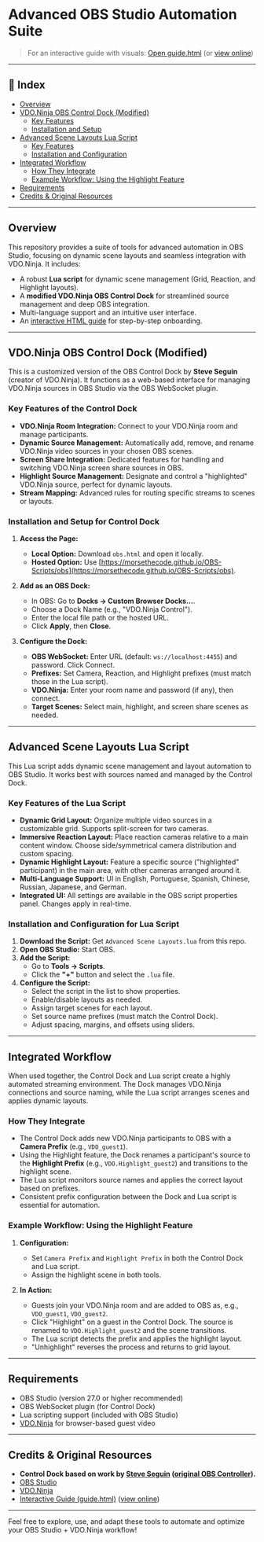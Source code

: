 # Advanced OBS Studio Automation Suite

> For an interactive guide with visuals: [Open guide.html](./guide.html) (or [view online](https://morsethecode.github.io/OBS-Scripts/guide.html))

---

## 📖 Index

- [Overview](#overview)
- [VDO.Ninja OBS Control Dock (Modified)](#vdoninja-obs-control-dock-modified)
  - [Key Features](#key-features-of-the-control-dock)
  - [Installation and Setup](#installation-and-setup-for-control-dock)
- [Advanced Scene Layouts Lua Script](#advanced-scene-layouts-lua-script)
  - [Key Features](#key-features-of-the-lua-script)
  - [Installation and Configuration](#installation-and-configuration-for-lua-script)
- [Integrated Workflow](#integrated-workflow)
  - [How They Integrate](#how-they-integrate)
  - [Example Workflow: Using the Highlight Feature](#example-workflow-using-the-highlight-feature)
- [Requirements](#requirements)
- [Credits & Original Resources](#credits--original-resources)

---

## Overview

This repository provides a suite of tools for advanced automation in OBS Studio, focusing on dynamic scene layouts and seamless integration with VDO.Ninja. It includes:

- A robust **Lua script** for dynamic scene management (Grid, Reaction, and Highlight layouts).
- A **modified VDO.Ninja OBS Control Dock** for streamlined source management and deep OBS integration.
- Multi-language support and an intuitive user interface.
- An [interactive HTML guide](./guide.html) for step-by-step onboarding.

---

## VDO.Ninja OBS Control Dock (Modified)

This is a customized version of the OBS Control Dock by **Steve Seguin** (creator of VDO.Ninja). It functions as a web-based interface for managing VDO.Ninja sources in OBS Studio via the OBS WebSocket plugin.

### Key Features of the Control Dock

- **VDO.Ninja Room Integration:** Connect to your VDO.Ninja room and manage participants.
- **Dynamic Source Management:** Automatically add, remove, and rename VDO.Ninja video sources in your chosen OBS scenes.
- **Screen Share Integration:** Dedicated features for handling and switching VDO.Ninja screen share sources in OBS.
- **Highlight Source Management:** Designate and control a "highlighted" VDO.Ninja source, perfect for dynamic layouts.
- **Stream Mapping:** Advanced rules for routing specific streams to scenes or layouts.

### Installation and Setup for Control Dock

1. **Access the Page:**
   - **Local Option:** Download `obs.html` and open it locally.
   - **Hosted Option:** Use [https://morsethecode.github.io/OBS-Scripts/obs](https://morsethecode.github.io/OBS-Scripts/obs).

2. **Add as an OBS Dock:**
   - In OBS: Go to **Docks → Custom Browser Docks...**.
   - Choose a Dock Name (e.g., "VDO.Ninja Control").
   - Enter the local file path or the hosted URL.
   - Click **Apply**, then **Close**.

3. **Configure the Dock:**
   - **OBS WebSocket:** Enter URL (default: `ws://localhost:4455`) and password. Click Connect.
   - **Prefixes:** Set Camera, Reaction, and Highlight prefixes (must match those in the Lua script).
   - **VDO.Ninja:** Enter your room name and password (if any), then connect.
   - **Target Scenes:** Select main, highlight, and screen share scenes as needed.

---

## Advanced Scene Layouts Lua Script

This Lua script adds dynamic scene management and layout automation to OBS Studio. It works best with sources named and managed by the Control Dock.

### Key Features of the Lua Script

- **Dynamic Grid Layout:** Organize multiple video sources in a customizable grid. Supports split-screen for two cameras.
- **Immersive Reaction Layout:** Place reaction cameras relative to a main content window. Choose side/symmetrical camera distribution and custom spacing.
- **Dynamic Highlight Layout:** Feature a specific source ("highlighted" participant) in the main area, with other cameras arranged around it.
- **Multi-Language Support:** UI in English, Portuguese, Spanish, Chinese, Russian, Japanese, and German.
- **Integrated UI:** All settings are available in the OBS script properties panel. Changes apply in real-time.

### Installation and Configuration for Lua Script

1. **Download the Script:** Get `Advanced Scene Layouts.lua` from this repo.
2. **Open OBS Studio:** Start OBS.
3. **Add the Script:**
   - Go to **Tools → Scripts**.
   - Click the **"+"** button and select the `.lua` file.
4. **Configure the Script:**
   - Select the script in the list to show properties.
   - Enable/disable layouts as needed.
   - Assign target scenes for each layout.
   - Set source name prefixes (must match the Control Dock).
   - Adjust spacing, margins, and offsets using sliders.

---

## Integrated Workflow

When used together, the Control Dock and Lua script create a highly automated streaming environment. The Dock manages VDO.Ninja connections and source naming, while the Lua script arranges scenes and applies dynamic layouts.

### How They Integrate

- The Control Dock adds new VDO.Ninja participants to OBS with a **Camera Prefix** (e.g., `VDO_guest1`).
- Using the Highlight feature, the Dock renames a participant's source to the **Highlight Prefix** (e.g., `VDO.Highlight_guest2`) and transitions to the highlight scene.
- The Lua script monitors source names and applies the correct layout based on prefixes.
- Consistent prefix configuration between the Dock and Lua script is essential for automation.

### Example Workflow: Using the Highlight Feature

1. **Configuration:**
   - Set `Camera Prefix` and `Highlight Prefix` in both the Control Dock and Lua script.
   - Assign the highlight scene in both tools.

2. **In Action:**
   - Guests join your VDO.Ninja room and are added to OBS as, e.g., `VDO_guest1`, `VDO_guest2`.
   - Click "Highlight" on a guest in the Control Dock. The source is renamed to `VDO.Highlight_guest2` and the scene transitions.
   - The Lua script detects the prefix and applies the highlight layout.
   - "Unhighlight" reverses the process and returns to grid layout.

---

## Requirements

- OBS Studio (version 27.0 or higher recommended)
- OBS WebSocket plugin (for Control Dock)
- Lua scripting support (included with OBS Studio)
- [VDO.Ninja](https://vdo.ninja/) for browser-based guest video

---

## Credits & Original Resources

- **Control Dock based on work by [Steve Seguin](https://github.com/steveseguin) ([original OBS Controller](https://vdo.ninja/obs)).**
- [OBS Studio](https://obsproject.com/)
- [VDO.Ninja](https://vdo.ninja/)
- [Interactive Guide (guide.html)](./guide.html) ([view online](https://morsethecode.github.io/OBS-Scripts/guide.html))

---

Feel free to explore, use, and adapt these tools to automate and optimize your OBS Studio + VDO.Ninja workflow!
